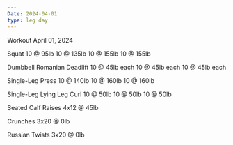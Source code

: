 ```yaml
---
Date: 2024-04-01
type: leg day
---
```

Workout April 01, 2024

Squat
10 @ 95lb
10 @ 135lb
10 @ 155lb
10 @ 155lb

Dumbbell Romanian Deadlift
10 @ 45lb each
10 @ 45lb each
10 @ 45lb each

Single-Leg Press
10 @ 140lb
10 @ 160lb
10 @ 160lb

Single-Leg Lying Leg Curl
10 @ 50lb
10 @ 50lb
10 @ 50lb

Seated Calf Raises
4x12 @ 45lb 

Crunches
3x20 @ 0lb

Russian Twists
3x20 @ 0lb